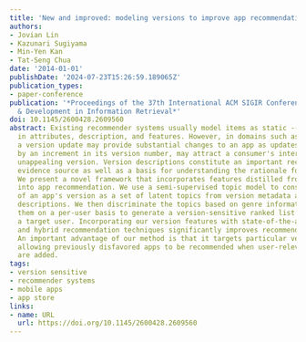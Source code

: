 ```yaml
---
title: 'New and improved: modeling versions to improve app recommendation'
authors:
- Jovian Lin
- Kazunari Sugiyama
- Min-Yen Kan
- Tat-Seng Chua
date: '2014-01-01'
publishDate: '2024-07-23T15:26:59.189065Z'
publication_types:
- paper-conference
publication: '*Proceedings of the 37th International ACM SIGIR Conference on Research
  & Development in Information Retrieval*'
doi: 10.1145/2600428.2609560
abstract: Existing recommender systems usually model items as static -- unchanging
  in attributes, description, and features. However, in domains such as mobile apps,
  a version update may provide substantial changes to an app as updates, reflected
  by an increment in its version number, may attract a consumer's interest for a previously
  unappealing version. Version descriptions constitute an important recommendation
  evidence source as well as a basis for understanding the rationale for a recommendation.
  We present a novel framework that incorporates features distilled from version descriptions
  into app recommendation. We use a semi-supervised topic model to construct a representation
  of an app's version as a set of latent topics from version metadata and textual
  descriptions. We then discriminate the topics based on genre information and weight
  them on a per-user basis to generate a version-sensitive ranked list of apps for
  a target user. Incorporating our version features with state-of-the-art individual
  and hybrid recommendation techniques significantly improves recommendation quality.
  An important advantage of our method is that it targets particular versions of apps,
  allowing previously disfavored apps to be recommended when user-relevant features
  are added.
tags:
- version sensitive
- recommender systems
- mobile apps
- app store
links:
- name: URL
  url: https://doi.org/10.1145/2600428.2609560
---
```

